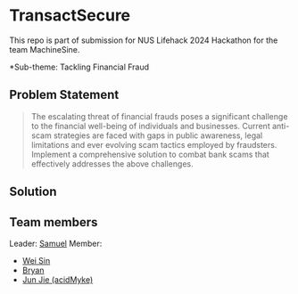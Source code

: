 # TransactSecure

This repo is part of submission for NUS Lifehack 2024 Hackathon for the team MachineSine.

\*Sub-theme: Tackling Financial Fraud

## Problem Statement

> The escalating threat of financial frauds poses a significant challenge to the financial well-being of individuals and businesses. Current anti-scam strategies are faced with gaps in public awareness, legal limitations and ever evolving scam tactics employed by fraudsters. Implement a comprehensive solution to combat bank scams that effectively addresses the above challenges.

## Solution

<!-- TODO: Add solution description -->

## Team members

Leader: [Samuel](@SamuelkohP04)
Member:

- [Wei Sin](@weisintai)
- [Bryan](@joe-oemm)
- [Jun Jie (acidMyke)](@acidMyke)
